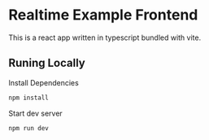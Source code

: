 # Realtime Example Frontend
This is a react app written in typescript bundled with vite.

## Runing Locally

Install Dependencies
```sh
npm install
```

Start dev server
```
npm run dev
```